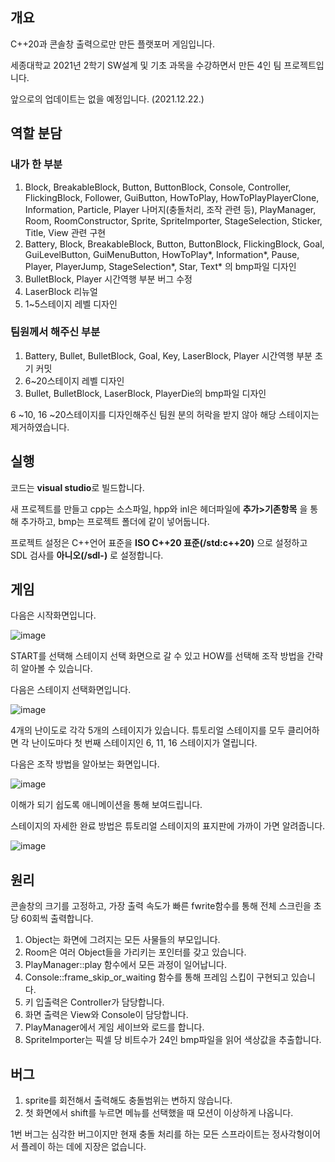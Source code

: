 ## 개요

C++20과 콘솔창 출력으로만 만든 플랫포머 게임입니다.

세종대학교 2021년 2학기 SW설계 및 기초 과목을 수강하면서 만든 4인 팀 프로젝트입니다.

앞으로의 업데이트는 없을 예정입니다. (2021.12.22.)

## 역할 분담

### 내가 한 부분

1. Block, BreakableBlock, Button, ButtonBlock, Console, Controller, FlickingBlock, Follower, GuiButton, HowToPlay, HowToPlayPlayerClone, Information, Particle, Player 나머지(충돌처리, 조작 관련 등), PlayManager, Room, RoomConstructor, Sprite, SpriteImporter, StageSelection, Sticker, Title, View 관련 구현
2. Battery, Block, BreakableBlock, Button, ButtonBlock, FlickingBlock, Goal, GuiLevelButton, GuiMenuButton, HowToPlay*, Information*, Pause, Player, PlayerJump, StageSelection*, Star, Text* 의 bmp파일 디자인
3. BulletBlock, Player 시간역행 부분 버그 수정
4. LaserBlock 리뉴얼
5. 1~5스테이지 레벨 디자인

### 팀원께서 해주신 부분

1. Battery, Bullet, BulletBlock, Goal, Key, LaserBlock, Player 시간역행 부분 초기 커밋
2. 6~20스테이지 레벨 디자인
3. Bullet, BulletBlock, LaserBlock, PlayerDie의 bmp파일 디자인

6 ~10, 16 ~20스테이지를 디자인해주신 팀원 분의 허락을 받지 않아 해당 스테이지는 제거하였습니다.

## 실행

코드는 **visual studio**로 빌드합니다.

새 프로젝트를 만들고 cpp는 소스파일, hpp와 inl은 헤더파일에 **추가>기존항목** 을 통해 추가하고, bmp는 프로젝트 폴더에 같이 넣어둡니다.

프로젝트 설정은 C++언어 표준을 **ISO C++20 표준(/std:c++20)** 으로 설정하고 SDL 검사를 **아니오(/sdl-)** 로 설정합니다.

## 게임

다음은 시작화면입니다.

![image](https://user-images.githubusercontent.com/63408412/147127283-f77a3257-da90-46f3-8651-22c4fa6796ae.png)

START를 선택해 스테이지 선택 화면으로 갈 수 있고 HOW를 선택해 조작 방법을 간략히 알아볼 수 있습니다.

다음은 스테이지 선택화면입니다.

![image](https://user-images.githubusercontent.com/63408412/146978418-0681d3dd-15f2-460c-85bb-81551c7291ef.png)

4개의 난이도로 각각 5개의 스테이지가 있습니다. 튜토리얼 스테이지를 모두 클리어하면 각 난이도마다 첫 번째 스테이지인 6, 11, 16 스테이지가 열립니다.

다음은 조작 방법을 알아보는 화면입니다.

![image](https://user-images.githubusercontent.com/63408412/147127389-37bf1df3-c58a-490c-a2f8-c9e8cf8b08ea.png)

이해가 되기 쉽도록 애니메이션을 통해 보여드립니다.

스테이지의 자세한 완료 방법은 튜토리얼 스테이지의 표지판에 가까이 가면 알려줍니다.

![image](https://user-images.githubusercontent.com/63408412/146978994-eb94f542-4f2d-44d1-afcd-3ec8c56423a1.png)

## 원리

콘솔창의 크기를 고정하고, 가장 출력 속도가 빠른 fwrite함수를 통해 전체 스크린을 초당 60회씩 출력합니다.

1. Object는 화면에 그려지는 모든 사물들의 부모입니다.
2. Room은 여러 Object들을 가리키는 포인터를 갖고 있습니다.
3. PlayManager::play 함수에서 모든 과정이 일어납니다.
4. Console::frame_skip_or_waiting 함수를 통해 프레임 스킵이 구현되고 있습니다.
5. 키 입출력은 Controller가 담당합니다.
6. 화면 출력은 View와 Console이 담당합니다.
7. PlayManager에서 게임 세이브와 로드를 합니다.
8. SpriteImporter는 픽셀 당 비트수가 24인 bmp파일을 읽어 색상값을 추출합니다.

## 버그

1. sprite를 회전해서 출력해도 충돌범위는 변하지 않습니다.
2. 첫 화면에서 shift를 누르면 메뉴를 선택했을 때 모션이 이상하게 나옵니다.

1번 버그는 심각한 버그이지만 현재 충돌 처리를 하는 모든 스프라이트는 정사각형이어서 플레이 하는 데에 지장은 없습니다.
